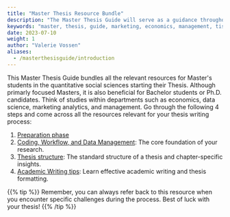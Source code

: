 ```yaml
---
title: "Master Thesis Resource Bundle"
description: "The Master Thesis Guide will serve as a guidance throughout the whole writing process of a thesis that consists of an empirical research project, for studies in marketing, economics, management, etc.."
keywords: "master, thesis, guide, marketing, economics, management, tisem, research, guidance, introduction"
date: 2023-07-10
weight: 1
author: "Valerie Vossen"
aliases:
  - /masterthesisguide/introduction
---
```


This Master Thesis Guide bundles all the relevant resources for Master's students in the quantitative social sciences starting their Thesis. Although primarly focused Masters, it is also beneficial for Bachelor students or Ph.D. candidates. Think of studies within departments such as economics, data science, marketing analytics, and management. Go through the following 4 steps and come across all the resources relevant for your thesis writing process:

1. [Preparation phase](/masterthesisguide/preparation)
2. [Coding, Workflow, and Data Management](/masterthesisguide/datacoding): The core foundation of your research.
3. [Thesis structure](/masterthesisguide/outline): The standard structure of a thesis and chapter-specific insights.
4. [Academic Writing tips](/write/academic-paper): Learn effective academic writing and thesis formatting.

{{% tip %}}
Remember, you can always refer back to this resource when you encounter specific challenges during the process. Best of luck with your thesis!
{{% /tip %}}


